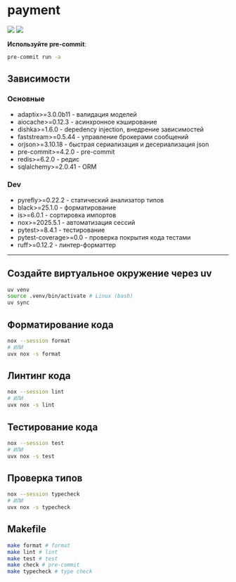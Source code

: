 # payment

<img src="https://github.com/MentholHub/payment/actions/workflows/test.yml/badge.svg">
<img src="https://github.com/MentholHub/payment/actions/workflows/linter.yml/badge.svg">

**Используйте pre-commit**:

```bash
pre-commit run -a
```

## Зависимости

### Основные

 + adaptix>=3.0.0b11 - валидация моделей
 + aiocache>=0.12.3 - асинхронное кэширование
 + dishka>=1.6.0 - depedency injection, внедрение зависимостей
 + faststream>=0.5.44 - управление брокерами сообщений
 + orjson>=3.10.18 - быстрая сериализация и десериализация json
 + pre-commit>=4.2.0 - pre-commit
 + redis>=6.2.0 - редис
 + sqlalchemy>=2.0.41 - ORM

### Dev

 + pyrefly>=0.22.2 - статический анализатор типов
 + black>=25.1.0 - форматирование
 + is>=6.0.1 - сортировка импортов
 + nox>=2025.5.1 - автоматизация сессий
 + pytest>=8.4.1 - тестирование
 + pytest-coverage>=0.0 - проверка покрытия кода тестами
 + ruff>=0.12.2 - линтер-форматтер

---

## Создайте виртуальное окружение через uv

```bash
uv venv
source .venv/bin/activate # Linux (bash)
uv sync
```

## Форматирование кода

```bash
nox --session format
# ИЛИ
uvx nox -s format
```

## Линтинг кода

```bash
nox --session lint
# ИЛИ
uvx nox -s lint
```

## Тестирование кода

```bash
nox --session test
# ИЛИ
uvx nox -s test
```

## Проверка типов

```bash
nox --session typecheck
# ИЛИ
uvx nox -s typecheck
```

## Makefile

```bash
make format # format
make lint # lint
make test # test
make check # pre-commit
make typecheck # type check
```
